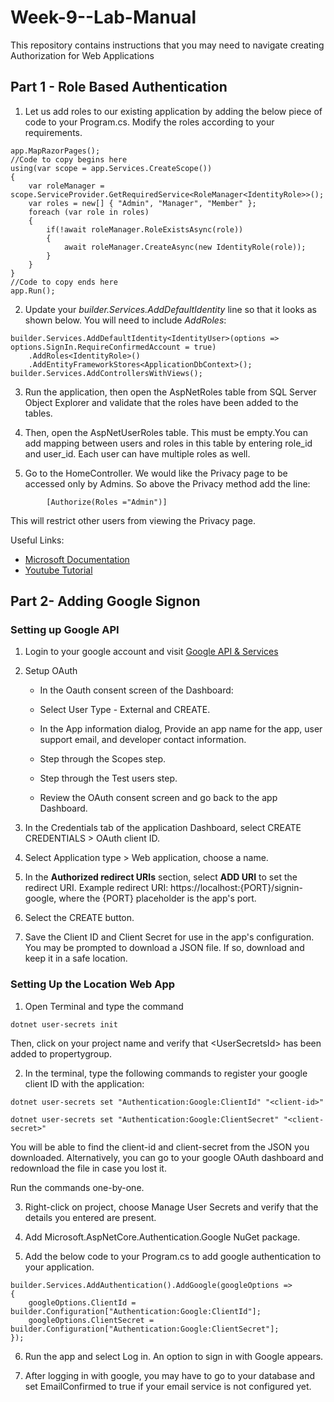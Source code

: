 # Week-9--Lab-Manual
This repository contains instructions that you may need to navigate creating Authorization for Web Applications


## Part 1 - Role Based Authentication
1. Let us add roles to our existing application by adding the below piece of code to your Program.cs. Modify the roles according to your requirements.

```
app.MapRazorPages();
//Code to copy begins here
using(var scope = app.Services.CreateScope())
{
    var roleManager = scope.ServiceProvider.GetRequiredService<RoleManager<IdentityRole>>();
    var roles = new[] { "Admin", "Manager", "Member" };
    foreach (var role in roles)
    {
        if(!await roleManager.RoleExistsAsync(role))
        {
            await roleManager.CreateAsync(new IdentityRole(role));
        }
    }
}
//Code to copy ends here
app.Run();

```

2. Update your *builder.Services.AddDefaultIdentity* line so that it looks as shown below. You will need to include *AddRoles*:

```
builder.Services.AddDefaultIdentity<IdentityUser>(options => options.SignIn.RequireConfirmedAccount = true)
    .AddRoles<IdentityRole>()
    .AddEntityFrameworkStores<ApplicationDbContext>();
builder.Services.AddControllersWithViews();

```

3. Run the application, then open the AspNetRoles table from SQL Server Object Explorer and validate that the roles have been added to the tables. 

4. Then, open the AspNetUserRoles table. This must be empty.You can add mapping between users and roles in this table by entering role_id and user_id. Each user can have multiple roles as well. 

5. Go to the HomeController. We would like the Privacy page to be accessed only by Admins. So above the Privacy method add the line:

```
        [Authorize(Roles ="Admin")]
```
This will restrict other users from viewing the Privacy page. 

Useful Links:
- [Microsoft Documentation](https://learn.microsoft.com/en-us/aspnet/core/security/authorization/roles?view=aspnetcore-7.0)
- [Youtube Tutorial](https://www.youtube.com/watch?v=Y6DCP-yH-9Q)


## Part 2- Adding Google Signon

### Setting up Google API

1. Login to your google account and visit [Google API & Services](https://console.cloud.google.com/apis/)

2. Setup OAuth
    - In the Oauth consent screen of the Dashboard:

    - Select User Type - External and CREATE.
    - In the App information dialog, Provide an app name for the app, user support email, and developer contact information.
    - Step through the Scopes step.
    - Step through the Test users step.
    - Review the OAuth consent screen and go back to the app Dashboard. 
3. In the Credentials tab of the application Dashboard, select CREATE CREDENTIALS > OAuth client ID.

4. Select Application type > Web application, choose a name.

5. In the **Authorized redirect URIs** section, select **ADD URI** to set the redirect URI. Example redirect URI: https://localhost:{PORT}/signin-google, where the {PORT} placeholder is the app's port.

6. Select the CREATE button.

7. Save the Client ID and Client Secret for use in the app's configuration. You may be prompted to download a JSON file. If so, download and keep it in a safe location. 

### Setting Up the Location Web App

1. Open Terminal and type the command
```
dotnet user-secrets init
```

Then, click on your project name and verify that \<UserSecretsId> has been added to propertygroup.

2. In the terminal, type the following commands to register your google client ID with the application:

```
dotnet user-secrets set "Authentication:Google:ClientId" "<client-id>"

dotnet user-secrets set "Authentication:Google:ClientSecret" "<client-secret>"
```

You will be able to find the client-id and client-secret from the JSON you downloaded. Alternatively, you can go to your google OAuth dashboard and redownload the file in case you lost it. 

Run the commands one-by-one. 

3. Right-click on project, choose Manage User Secrets and verify that the details you entered are present. 

4. Add Microsoft.AspNetCore.Authentication.Google NuGet package. 

5. Add the below code to your Program.cs to add google authentication to your application. 
```
builder.Services.AddAuthentication().AddGoogle(googleOptions =>
{
    googleOptions.ClientId = builder.Configuration["Authentication:Google:ClientId"];
    googleOptions.ClientSecret = builder.Configuration["Authentication:Google:ClientSecret"];
});
```

6. Run the app and select Log in. An option to sign in with Google appears.

7. After logging in with google, you may have to go to your database and set EmailConfirmed to true if your email service is not configured yet. 











